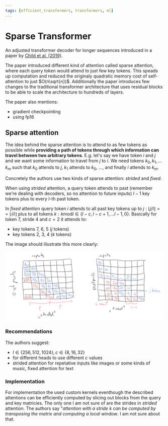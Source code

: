 ```yaml
---
tags: [efficient_transformers, transformers, ml]
---
```

[paper]: https://arxiv.org/abs/1904.10509
# Sparse Transformer

An adjusted transformer decoder for longer sequences introduced in a paper by
[Child et al. (2019)][paper].

The paper introduced different kind of attention called sparse attention, where
each query token would attend to just few key tokens. This speads up computation
and reduced the originaly quadratic memory cost of self-attention to just
$O(n\sqrt{n})$. Additionally the paper introduces few changes to the traditional
transformer architecture that uses residual blocks to be able to scale the
architecture to hundreds of layers.

The paper also mentions:
- gradient checkpointing
- using fp16

## Sparse attention

The idea behind the sparse attention is to attend to as few tokens as possible
while **providing a path of tokens through which information can travel between
two arbitrary tokens**. E.g. let's say we have token $i$ and $j$ and we want
some information to travel from $j$ to $i$. We need tokens $k_0, k_1, \ldots
k_m$ such that $k_0$ attends to $j$, $k_1$ attends to $k_0$, ..., and finally
$i$ attends to $k_m$.

Concretely the authors use two kinds of sparse attention: *strided* and *fixed*.

When using *strided* attention, a query token attends to past (remember we're
dealing with decoders, so no attention to future inputs) $l-1$ key tokens plus
to every $l$-th past token.

In *fixed* attention query token $i$ attends to all past key tokens up to $j:
\lfloor j/l \rfloor == \lfloor i/l \rfloor$ plus to all tokens $k: k \text{mod}
l \in \{l-c, l-c+1, \ldots l - 1, 0\}$. Basically for token 7, stride 4 and $c=2$ it
attends to:

- key tokens 7, 6, 5 ($j$ tokens)
- key tokens 2, 3, 4 ($k$ tokens)

The image should illustrate this more clearly:

![Sparse transformer attention](./imgs/sparse_transformer_attention.svg)

### Recommendations

The authors suggest:
- $l \in \{256, 512, 1024\}, c \in \{8, 16, 32\}$
- for different heads to use different $c$ values
- strided attention for repetative inputs like images or some kinds of music,
  fixed attention for text

### Implementation

For implementation the used custom kernels eventhough the described attentions
can be efficiently computed by slicing out blocks from the query and key
matricies. The only one I am not sure of are the strides in *strided* attention.
The authors say "*attention with a stride $k$ can be computed by transposing the
matrix and computing a local window*. I am not sure about that.

